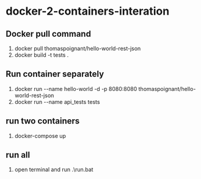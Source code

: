 # docker-2-containers-interation

## Docker pull command

1. docker pull thomaspoignant/hello-world-rest-json
2. docker build -t tests .

## Run container separately

1. docker run --name hello-world -d -p 8080:8080 thomaspoignant/hello-world-rest-json
2. docker run --name api_tests tests

## run two containers

1. docker-compose up

## run all

1. open terminal and run .\run.bat
